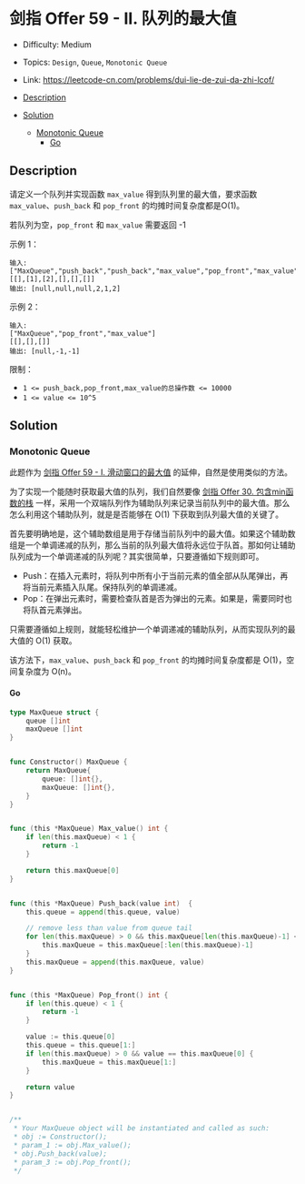 <!-- omit in toc -->
# 剑指 Offer 59 - II.  队列的最大值

- Difficulty: Medium
- Topics: `Design`, `Queue`, `Monotonic Queue`
- Link: https://leetcode-cn.com/problems/dui-lie-de-zui-da-zhi-lcof/

- [Description](#description)
- [Solution](#solution)
  - [Monotonic Queue](#monotonic-queue)
    - [Go](#go)

## Description

请定义一个队列并实现函数 `max_value` 得到队列里的最大值，要求函数`max_value`、`push_back` 和 `pop_front` 的均摊时间复杂度都是O(1)。

若队列为空，`pop_front` 和 `max_value` 需要返回 -1

示例 1：
```
输入: 
["MaxQueue","push_back","push_back","max_value","pop_front","max_value"]
[[],[1],[2],[],[],[]]
输出: [null,null,null,2,1,2]
```
示例 2：
```
输入: 
["MaxQueue","pop_front","max_value"]
[[],[],[]]
输出: [null,-1,-1]
```

限制：

- `1 <= push_back,pop_front,max_value的总操作数 <= 10000`
- `1 <= value <= 10^5`

## Solution

### Monotonic Queue

此题作为 [剑指 Offer 59 - I. 滑动窗口的最大值](./剑指%20Offer%2059%20-%20I.%20滑动窗口的最大值.md) 的延伸，自然是使用类似的方法。

为了实现一个能随时获取最大值的队列，我们自然要像 [剑指 Offer 30. 包含min函数的栈](./剑指%20Offer%2030.%20包含min函数的栈.md) 一样，采用一个双端队列作为辅助队列来记录当前队列中的最大值。那么怎么利用这个辅助队列，就是是否能够在 O(1) 下获取到队列最大值的关键了。

首先要明确地是，这个辅助数组是用于存储当前队列中的最大值。如果这个辅助数组是一个单调递减的队列，那么当前的队列最大值将永远位于队首。那如何让辅助队列成为一个单调递减的队列呢？其实很简单，只要遵循如下规则即可。

- Push：在插入元素时，将队列中所有小于当前元素的值全部从队尾弹出，再将当前元素插入队尾。保持队列的单调递减。
- Pop：在弹出元素时，需要检查队首是否为弹出的元素。如果是，需要同时也将队首元素弹出。

只需要遵循如上规则，就能轻松维护一个单调递减的辅助队列，从而实现队列的最大值的 O(1) 获取。

该方法下，`max_value`、`push_back` 和 `pop_front` 的均摊时间复杂度都是 O(1)，空间复杂度为 O(n)。

#### Go

```go
type MaxQueue struct {
    queue []int
    maxQueue []int
}


func Constructor() MaxQueue {
    return MaxQueue{
        queue: []int{},
        maxQueue: []int{},
    }
}


func (this *MaxQueue) Max_value() int {
    if len(this.maxQueue) < 1 {
        return -1
    }

    return this.maxQueue[0]
}


func (this *MaxQueue) Push_back(value int)  {
    this.queue = append(this.queue, value)

    // remove less than value from queue tail
    for len(this.maxQueue) > 0 && this.maxQueue[len(this.maxQueue)-1] < value {
        this.maxQueue = this.maxQueue[:len(this.maxQueue)-1]
    }
    this.maxQueue = append(this.maxQueue, value)
}


func (this *MaxQueue) Pop_front() int {
    if len(this.queue) < 1 {
        return -1
    }

    value := this.queue[0]
    this.queue = this.queue[1:]
    if len(this.maxQueue) > 0 && value == this.maxQueue[0] {
        this.maxQueue = this.maxQueue[1:]
    }

    return value
}


/**
 * Your MaxQueue object will be instantiated and called as such:
 * obj := Constructor();
 * param_1 := obj.Max_value();
 * obj.Push_back(value);
 * param_3 := obj.Pop_front();
 */
```
